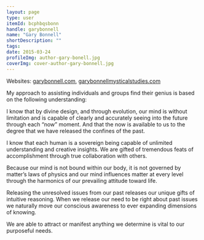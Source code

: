 ```yaml
---
layout: page
type: user
itemId: bcphbqsbonn
handle: garybonnell
name: "Gary Bonnell"
shortDescription: ""
tags:
date: 2015-03-24
profileImg: author-gary-bonell.jpg
coverImg: cover-author-gary-bonnell.jpg
---
```


Websites: [garybonnell.com](https://www.garybonnell.com/), [garybonnellmysticalstudies.com](https://garybonnellmysticalstudies.com)

My approach to assisting individuals and groups find their genius is based on the following understanding:

​I know that by divine design, and through evolution, our mind is without limitation and is capable of clearly and accurately seeing into the future through each “now” moment. And that the now is available to us to the degree that we have released the confines of the past.

I know that each human is a sovereign being capable of unlimited understanding and creative insights. We are gifted of tremendous feats of accomplishment through true collaboration with others.

​Because our mind is not bound within our body, it is not governed by matter’s laws of physics and our mind influences matter at every level through the harmonics of our prevailing attitude toward life.

​Releasing the unresolved issues from our past releases our unique gifts of intuitive reasoning. When we release our need to be right about past issues we naturally move our conscious awareness to ever expanding dimensions of knowing.

​We are able to attract or manifest anything we determine is vital to our purposeful needs.